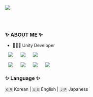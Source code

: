 <!--
**chaenana/chaenana** is a ✨ _special_ ✨ repository because its `README.md` (this file) appears on your GitHub profile.
### Hi there 👋
Here are some ideas to get you started:

- 🔭 I’m currently working on ...
- 🌱 I’m currently learning ...
- 👯 I’m looking to collaborate on ...
- 🤔 I’m looking for help with ...
- 💬 Ask me about ...
- 📫 How to reach me: ...
- 😄 Pronouns: ...
- ⚡ Fun fact: ...
-->

<img src="https://capsule-render.vercel.app/api?type=slice&color=gradient&height=150&section=header&text=Chaena Kim%&fontSize=90" />

<br></br>
<h3>✨ ABOUT ME ✨</h3>
  
- 👩🏻‍💻 Unity Developer

<img src="https://img.shields.io/badge/unity-%23000000.svg?style=for-the-badge&logo=unity&logoColor=white" style="height : auto; margin-left : 10px; margin-right : 10px;"/> <img src="https://img.shields.io/badge/Visual%20Studio%20Code-0078d7.svg?style=for-the-badge&logo=visual-studio-code&logoColor=white" style="height : auto; margin-left : 10px; margin-right : 10px;"/> <img src="https://img.shields.io/badge/Xcode-007ACC?style=for-the-badge&logo=Xcode&logoColor=white" style="height : auto; margin-left : 10px; margin-right : 10px;"/>

 <img src="https://img.shields.io/badge/c%23-%23239120.svg?style=for-the-badge&logo=c-sharp&logoColor=white" style="height : auto; margin-left : 10px; margin-right : 10px;"/>  <img src="https://img.shields.io/badge/c++-%2300599C.svg?style=for-the-badge&logo=c%2B%2B&logoColor=white" style="height : auto; margin-left : 10px; margin-right : 10px;"/>
 <img src="https://img.shields.io/badge/html5-%23E34F26.svg?style=for-the-badge&logo=html5&logoColor=white" style="height : auto; margin-left : 10px; margin-right : 10px;"/>  <img src="https://img.shields.io/badge/css3-%231572B6.svg?style=for-the-badge&logo=css3&logoColor=white" style="height : auto; margin-left : 10px; margin-right : 10px;"/>

<h3>✨ Language ✨</h3>
🇰🇷 Korean | 🇺🇸 English | 🇯🇵 Japaness
